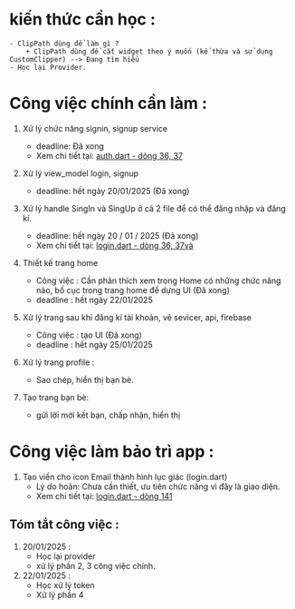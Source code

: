 

# kiến thức cần học :
    - ClipPath dùng để làm gì ?
        + ClipPath dùng để cắt widget theo ý muốn (kế thừa và sử dụng CustomClipper) --> Đang tìm hiểu 
    - Học lại Provider.

# Công việc chính cần làm :
1. Xử lý chức năng signin, signup service
   - deadline: Đã xong 
   - Xem chi tiết tại: [auth.dart - dòng 36, 37](./lib/services/auth_services.dart)
   
2. Xử lý view_model login, signup
   - deadline: hết ngày 20/01/2025 (Đã xong)
   
3. Xử lý handle SingIn và SingUp ở cả 2 file để có thể đăng nhập và đăng kí.
   - deadline: hết ngày 20 / 01 / 2025 (Đã xong)
   - Xem chi tiết tại: [login.dart - dòng 36, 37](./lib/views/auth/login.dart)[và](./lib/views/auth/signup.dart)
    
4. Thiết kế trang home
   - Công việc : Cần phân thích xem trong Home có những chức năng nào, bố cục trong trang home để dựng UI (Đã xong) 
   - deadline : hết ngày 22/01/2025
5. Xử lý trang sau khi đăng kí tài khoản, vẽ sevicer, api, firebase
   - Công việc : tạo UI (Đã xong)
   - deadline : hết ngày 25/01/2025
6. Xử lý trang profile :
   - Sao chép, hiển thị bạn bè.
7. Tạo trang bạn bè: 
   - gửi lời mời kết bạn, chấp nhận, hiển thị 

# Công việc làm bảo trì app :
1. Tạo viền cho icon Email thành hình lục giác (login.dart)
    - Lý do hoãn: Chưa cần thiết, ưu tiên chức năng vì đây là giao diện.
    - Xem chi tiết tại: [login.dart - dòng 141](./lib/views/auth/login.dart)


## Tóm tắt công việc :
1. 20/01/2025 :
   - Học lại provider 
   - xử lý phần 2, 3 công việc chính.
2. 22/01/2025 :
   - Học xử lý token 
   - Xử lý phần 4 


    
